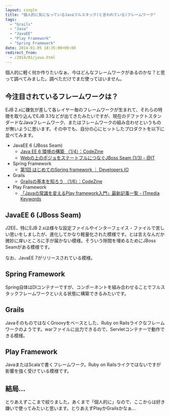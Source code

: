 ```yaml
---
layout: single
title: "個人的に気になっているJavaフルスタック(と言われている)フレームワーク"
tags:
  - "Grails"
  - "Java"
  - "JavaEE"
  - "Play Framework"
  - "Spring Framework"
date: 2014-01-05 18:35:00+09:00
redirect_from:
  - /2014/01/java.html
---
```


個人的に軽く何か作りたいなぁ、今はどんなフレームワークがあるのかな？と思って調べてみました。調べただけでまだ使ってはいません。

## 今注目されているフレームワークは？

EJB 2.xに嫌気が差して各レイヤー毎のフレームワークが生まれて、それらの特徴を取り込んでEJB 3.1などが出てきたみたいですが、現在のデファクトスタンダードなJavaフレームワーク、またはフレームワークの組み合わせというものが無いように思います。その中でも、自分の心にヒットしたプロダクトを以下に並べてみます。

* JavaEE 6 (JBoss Seam)
    * [Java EE 6 環境の構築 （1/4）：CodeZine](http://codezine.jp/article/detail/5698)
    * [Webの上のポジョをステートフルにつなぐJBoss Seam (1/3) - @IT](http://www.atmarkit.co.jp/fjava/special/jbossseam/jbossseam_1.html)
* Spring Framework
    * [第1回 はじめてのSpring framework ｜ Developers.IO](http://dev.classmethod.jp/server-side/java/spring-firstcontact/)
* Grails
    * [Grailsの基本を知ろう （1/6）：CodeZine](http://codezine.jp/article/detail/3809)
* Play Framework
    * [「Javaの常識を変えるPlay framework入門」最新記事一覧 - ITmedia Keywords](http://www.atmarkit.co.jp/ait/kw/play_java.html)

## JavaEE 6 (JBoss Seam)

J2EE、特にEJB 2.xは様々な設定ファイルやインターフェイス・ファイルで苦しい思いをしましたが、進化してかなり軽量化された模様です。とは言えなんだか微妙に痒いところに手が届かない模様。そういう隙間を埋めるためにJBoss Seamがある模様です。

なお、JavaEE 7がリリースされている模様。

## Spring Framework

Spring自体はDIコンテナーですが、コンポーネントを組み合わせることでフルスタックフレームワークといえる状態に構築できるみたいです。

## Grails

JavaそのものではなくGroovyをベースとした、Ruby on Railsライクなフレームワークのようです。warファイルに出力できるので、Servletコンテナーで動作できる模様。

## Play Framework

JavaまたはScalaで書くフレームワーク。Ruby on Railsライクではないですが影響を強く受けている模様です。

## 結局…

とりあえずここまで絞りました。あくまで「個人的に」なので、ここからは好き嫌いで使ってみたいと思います。とりあえずPlayかGrailsかなぁ…
